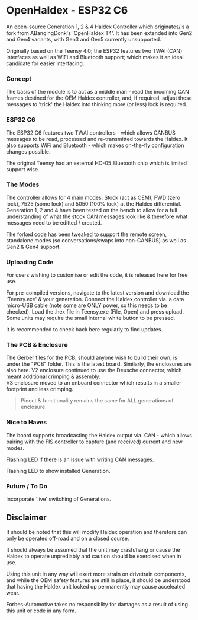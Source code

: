 
# OpenHaldex - ESP32 C6
An open-source Generation 1, 2 & 4 Haldex Controller which originates/is a fork from ABangingDonk's 'OpenHaldex T4'.  It has been extended into Gen2 and Gen4 variants, with Gen3 and Gen5 currently unsupported.

Originally based on the Teensy 4.0; the ESP32 features two TWAI (CAN) interfaces as well as WiFi and Bluetooth support; which makes it an ideal candidate for easier interfacing.

### Concept
The basis of the module is to act as a middle man - read the incoming CAN frames destined for the OEM Haldex controller, and, if required, adjust these messages to 'trick' the Haldex into thinking more (or less) lock is required.  

### ESP32 C6
The ESP32 C6 features two TWAI controllers - which allows CANBUS messages to be read, processed and re-transmitted towards the Haldex.  It also supports WiFi and Bluetooth - which makes on-the-fly configuration changes possible.  

The original Teensy had an external HC-05 Bluetooth chip which is limited support wise.  

### The Modes
The controller allows for 4 main modes: Stock (act as OEM), FWD (zero lock), 7525 (some lock) and 5050 (100% lock) at the Haldex differential.  Generation 1, 2 and 4 have been tested on the bench to allow for a full understanding of what the stock CAN messages look like & therefore what messages need to be editted / created. 

The forked code has been tweaked to support the remote screen, standalone modes (so conversations/swaps into non-CANBUS) as well as Gen2 & Gen4 support.

### Uploading Code
For users wishing to customise or edit the code, it is released here for free use.  

For pre-compiled versions, navigate to the latest version and download the 'Teensy.exe' & your generation.  Connect the Haldex controller via. a data micro-USB cable (note some are ONLY power, so this needs to be checked).
Load the .hex file in Teensy.exe (File, Open) and press upload.  Some units may require the small internal white button to be pressed.

It is recommended to check back here regularly to find updates.

### The PCB & Enclosure
The Gerber files for the PCB, should anyone wish to build their own, is under the "PCB" folder.  This is the latest board.
Similarly, the enclosures are also here.
V2 enclosure continued to use the Deusche connector, which meant additional crimping & assembly.  
V3 enclosure moved to an onboard connector which results in a smaller footprint and less crimping.  

>Pinout & functionality remains the same for ALL generations of enclosure.

### Nice to Haves
The board supports broadcasting the Haldex output via. CAN - which allows pairing with the FIS controller to capture (and received) current and new modes.

Flashing LED if there is an issue with writing CAN messages.

Flashing LED to show installed Generation.

### Future / To Do
Incorporate 'live' switching of Generations.

## Disclaimer
It should be noted that this will modify Haldex operation and therefore can only be operated off-road and on a closed course.  

It should always be assumed that the unit may crash/hang or cause the Haldex to operate unprediably and caution should be exercised when in use.

Using this unit in any way will exert more strain on drivetrain components, and while the OEM safety features are still in place, it should be understood that having the Haldex unit locked up permanently may cause acceleated wear.

Forbes-Automotive takes no responsiblity for damages as a result of using this unit or code in any form.
